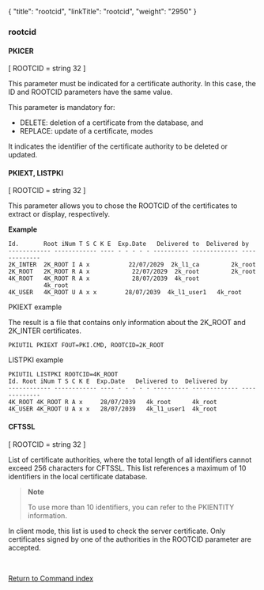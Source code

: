 {
    "title": "rootcid",
    "linkTitle": "rootcid",
    "weight": "2950"
}<span id="rootcid"></span>

### rootcid

#### PKICER  

\[ ROOTCID = string 32 \]

This parameter must be indicated for a certificate authority.
In this case, the ID and ROOTCID parameters have the same value.

This parameter is mandatory for:

- DELETE: deletion of a certificate
    from the database, and
- REPLACE: update of a certificate, modes

It indicates
the identifier of the certificate authority to be deleted or updated.

#### PKIEXT, LISTPKI

\[ ROOTCID = string 32 \]

This parameter allows you to chose the ROOTCID of the certificates to extract or display, respectively.

**Example**

```
Id.       Root iNum T S C K E  Exp.Date   Delivered to  Delivered by
------------ ------------ ---- - - - - - ---------- ------------- -------------
2K_INTER  2K_ROOT I A x           22/07/2029  2k_l1_ca         2k_root
2K_ROOT   2K_ROOT R A x            22/07/2029  2k_root         2k_root
4K_ROOT   4K_ROOT R A x            28/07/2039  4k_root           4k_root
4K_USER   4K_ROOT U A x x        28/07/2039  4k_l1_user1   4k_root
```

PKIEXT example

The result is a file that contains only information about the 2K\_ROOT and 2K\_INTER certificates.

```
PKIUTIL PKIEXT FOUT=PKI.CMD, ROOTCID=2K_ROOT
```

LISTPKI example

```
PKIUTIL LISTPKI ROOTCID=4K_ROOT
Id. Root iNum T S C K E  Exp.Date   Delivered to  Delivered by
------------ ------------ ---- - - - - - ---------- ------------- -------------
4K_ROOT 4K_ROOT R A x     28/07/2039   4k_root      4k_root
4K_USER 4K_ROOT U A x x   28/07/2039   4k_l1_user1  4k_root
```

#### CFTSSL

\[ ROOTCID = string 32 \]

List of certificate authorities, where the total length of all identifiers cannot exceed 256 characters for CFTSSL. This list references a maximum of 10 identifiers in the local certificate database.

> **Note**
>
> To use more than 10 identifiers, you can refer to the PKIENTITY information.

In client mode, this list is used to check the server
certificate. Only certificates signed by one of the authorities in the
ROOTCID parameter are accepted.

 

[Return to Command index](../../)
